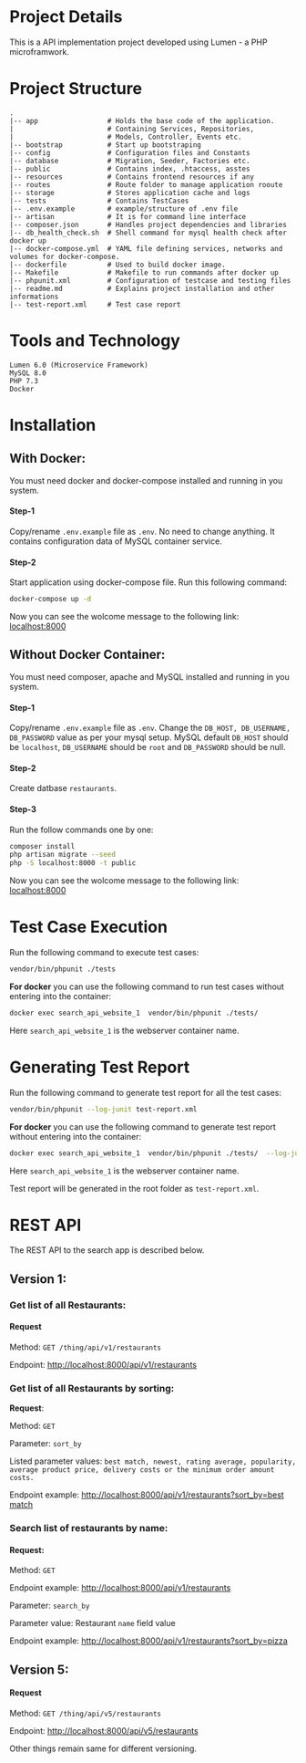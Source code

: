 # Project Details
This is a API implementation project developed using Lumen - a PHP microframwork.  

# Project Structure
    .
    |-- app                 # Holds the base code of the application. 
    |                       # Containing Services, Repositories, 
    |                       # Models, Controller, Events etc. 
    |-- bootstrap           # Start up bootstraping
    |-- config              # Configuration files and Constants
    |-- database            # Migration, Seeder, Factories etc.
    |-- public              # Contains index, .htaccess, asstes
    |-- resources           # Contains frontend resources if any
    |-- routes              # Route folder to manage application rooute
    |-- storage             # Stores application cache and logs
    |-- tests               # Contains TestCases 
    |-- .env.example        # example/structure of .env file
    |-- artisan             # It is for command line interface
    |-- composer.json       # Handles project dependencies and libraries
    |-- db_health_check.sh  # Shell command for mysql health check after docker up
    |-- docker-compose.yml  # YAML file defining services, networks and volumes for docker-compose.
    |-- dockerfile          # Used to build docker image.
    |-- Makefile            # Makefile to run commands after docker up
    |-- phpunit.xml         # Configuration of testcase and testing files
    |-- readme.md           # Explains project installation and other informations
    |-- test-report.xml     # Test case report

# Tools and Technology
    Lumen 6.0 (Microservice Framework)
    MySQL 8.0
    PHP 7.3
    Docker

# Installation

## With Docker:
You must need docker and docker-compose installed and running in you system.
#### Step-1
Copy/rename `.env.example` file as `.env`. No need to change anything. It contains configuration data of MySQL container service.

#### Step-2
Start application using docker-compose file. Run this following command:
```bash
docker-compose up -d
```

Now you can see the wolcome message to the following link: [localhost:8000](http://localhost:8000)

## Without Docker Container:
You must need composer, apache and MySQL installed and running in you system.
#### Step-1
Copy/rename `.env.example` file as `.env`. Change the `DB_HOST, DB_USERNAME, DB_PASSWORD` value as per your mysql setup. MySQL default `DB_HOST` should be `localhost`, `DB_USERNAME` should be `root` and `DB_PASSWORD` should be null.

#### Step-2
Create datbase `restaurants`.

#### Step-3
Run the follow commands one by one: 
```bash
composer install
php artisan migrate --seed 
php -S localhost:8000 -t public
```

Now you can see the wolcome message to the following link: [localhost:8000](http://localhost:8000)

# Test Case Execution
Run the following command to execute test cases:
```bash
vendor/bin/phpunit ./tests
```
**For docker** you can use the following command to run test cases without entering into the container: 
```bash
docker exec search_api_website_1  vendor/bin/phpunit ./tests/
```
Here `search_api_website_1` is the webserver container name.

# Generating Test Report
Run the following command to generate test report for all the test cases: 
```bash
vendor/bin/phpunit --log-junit test-report.xml
```
**For docker** you can use the following command to generate test report without entering into the container: 
```bash
docker exec search_api_website_1  vendor/bin/phpunit ./tests/  --log-junit test-report.xml
```

Here `search_api_website_1` is the webserver container name.

Test report will be generated in the root folder as `test-report.xml`.


# REST API 
The REST API to the search app is described below.

## Version 1:
### Get list of all Restaurants:
#### Request  

Method:  `GET /thing/api/v1/restaurants`  

Endpoint: [http://localhost:8000/api/v1/restaurants](http://localhost:8000/api/v1/restaurants)


### Get list of all Restaurants by sorting:
**Request**:  

Method: `GET`  

Parameter: `sort_by`

Listed parameter values:  `best match, newest, rating average, popularity, average product price, delivery costs or the minimum order amount costs.`  

Endpoint example: [http://localhost:8000/api/v1/restaurants?sort_by=best match](http://localhost:8000/api/v1/restaurants?sort_by=bestmatch)


### Search list of restaurants by name:
#### Request:  

Method: `GET`  

Endpoint example: [http://localhost:8000/api/v1/restaurants](http://localhost:8000/api/v1/restaurants)

Parameter: `search_by`

Parameter value: Restaurant `name` field value

Endpoint example: [http://localhost:8000/api/v1/restaurants?sort_by=pizza](http://localhost:8000/api/v1/restaurants?search_by=pizza)

## Version 5:
#### Request  

Method:  `GET /thing/api/v5/restaurants`  

Endpoint: [http://localhost:8000/api/v5/restaurants](http://localhost:8000/api/v5/restaurants)

Other things remain same for different versioning. 

